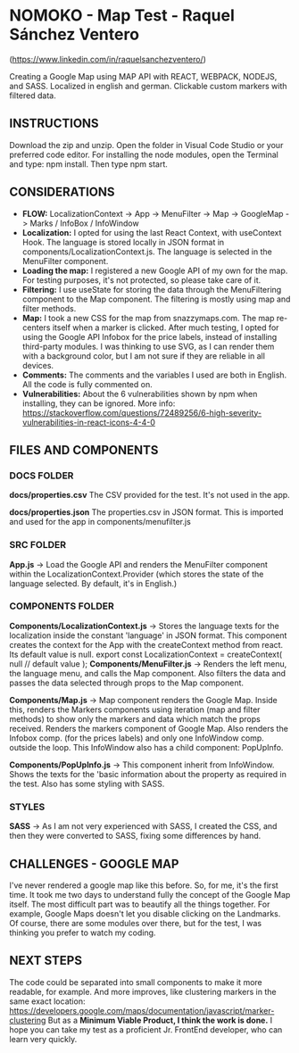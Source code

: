 # NOMOKO - Map Test - Raquel Sánchez Ventero

(https://www.linkedin.com/in/raquelsanchezventero/)


Creating a Google Map using MAP API with REACT, WEBPACK, NODEJS, and SASS.
Localized in english and german. Clickable custom markers with filtered data.

## INSTRUCTIONS

Download the zip and unzip. Open the folder in Visual Code Studio or your preferred code editor.
For installing the node modules, open the Terminal and type: npm install.
Then type npm start.

## CONSIDERATIONS

* **FLOW:** LocalizationContext -> App -> MenuFilter -> Map -> GoogleMap -> Marks / InfoBox / InfoWindow
* **Localization:** I opted for using the last React Context, with useContext Hook. The language is stored locally in JSON format in components/LocalizationContext.js. The language is selected in the MenuFilter component.
* **Loading the map:** I registered a new Google API of my own for the map. For testing purposes, it's not protected,
so please take care of it.
* **Filtering:** I use useState for storing the data through the MenuFiltering component to the Map component.
The filtering is mostly using map and filter methods.
* **Map:** I took a new CSS for the map from snazzymaps.com. The map re-centers itself when a marker is clicked.
After much testing, I opted for using the Google API Infobox for the price labels, instead of installing third-party modules. I was thinking to use SVG, as I can render them with a background color, but I am not sure if they are reliable in all devices.
* **Comments:** The comments and the variables I used are both in English. All the code is fully commented on.
* **Vulnerabilities:** About the 6 vulnerabilities shown by npm when installing, they can be ignored. More info: https://stackoverflow.com/questions/72489256/6-high-severity-vulnerabilities-in-react-icons-4-4-0

## FILES AND COMPONENTS

### DOCS FOLDER 

**docs/properties.csv** The CSV provided for the test. It's not used in the app.

**docs/properties.json** The properties.csv in JSON format. This is imported and used for the app in components/menufilter.js

### SRC FOLDER

**App.js** -> Load the Google API and renders the MenuFilter component within the LocalizationContext.Provider (which stores the state of the language selected. By default, it's in English.)

### COMPONENTS FOLDER

**Components/LocalizationContext.js** -> Stores the language texts for the localization inside the constant 'language' in JSON format. This component creates the context for the App with the createContext method from  react. Its default value is null.
export const LocalizationContext = createContext(
  null // default value
);
**Components/MenuFilter.js** -> Renders the left menu, the language menu, and calls the Map component. Also filters the data and passes the data selected through props to the Map component.

**Components/Map.js** -> Map component renders the Google Map. Inside this, renders the Markers components using iteration (map and filter methods) to show only the markers and data which match the props received. Renders the markers component of Google Map. Also renders the Infobox comp. (for the prices labels) and only one InfoWindow comp. outside the loop. This InfoWindow also has a child component: PopUpInfo.

**Components/PopUpInfo.js** -> This component inherit from InfoWindow. Shows the texts for the 'basic information about the property as required in the test. Also has some styling with SASS.

### STYLES

**SASS** -> As I am not very experienced with SASS, I created the CSS, and then they were converted to SASS, fixing some differences by hand.

## CHALLENGES - GOOGLE MAP

I've never rendered a google map like this before. So, for me, it's the first time. It took me two days to understand fully the concept of the Google Map itself. The most difficult part was to beautify all the things together. For example, Google Maps doesn't let you disable clicking on the Landmarks. Of course, there are some modules over there, but for the test, I was thinking you prefer to watch my coding.

## NEXT STEPS

The code could be separated into small components to make it more readable, for example. And more improves, like clustering markers in the same exact location: https://developers.google.com/maps/documentation/javascript/marker-clustering
But as a **Minimum Viable Product, I think the work is done.**
I hope you can take my test as a proficient Jr. FrontEnd developer, who can learn very quickly.
